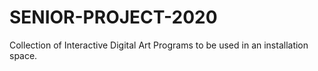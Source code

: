# SENIOR-PROJECT-2020
Collection of Interactive Digital Art Programs to be used in an installation space.
